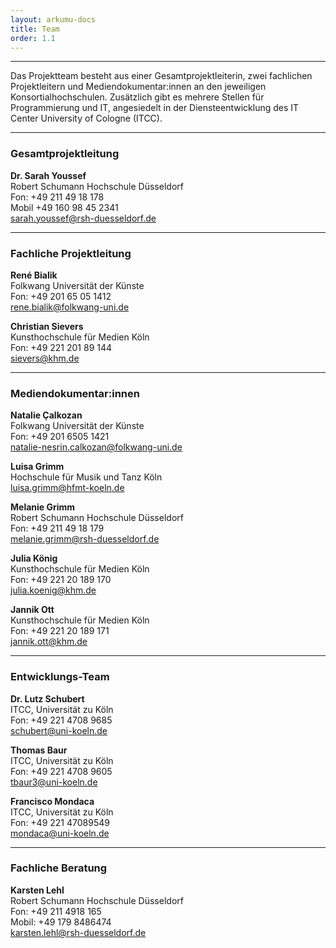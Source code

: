 ```yaml
---
layout: arkumu-docs
title: Team
order: 1.1
---
```


---

Das Projektteam besteht aus einer Gesamtprojektleiterin, zwei fachlichen Projektleitern und Mediendokumentar:innen an den jeweiligen Konsortialhochschulen. Zusätzlich gibt es mehrere Stellen für Programmierung und IT, angesiedelt in der Diensteentwicklung des IT Center University of Cologne (ITCC).

---

### Gesamtprojektleitung

**Dr. Sarah Youssef**  
Robert Schumann Hochschule Düsseldorf  
Fon: +49 211 49 18 178  
Mobil +49 160 98 45 2341  
[sarah.youssef@rsh-duesseldorf.de](mailto:sarah.youssef@rsh-duesseldorf.de)


---

### Fachliche Projektleitung

**René Bialik**  
Folkwang Universität der Künste  
Fon: +49 201 65 05 1412  
[rene.bialik@folkwang-uni.de](mailto:rene.bialik@folkwang-uni.de)

**Christian Sievers**  
Kunsthochschule für Medien Köln  
Fon: +49 221 201 89 144  
[sievers@khm.de](mailto:sievers@khm.de)

---

### Mediendokumentar:innen

**Natalie Çalkozan**  
Folkwang Universität der Künste  
Fon: +49 201 6505 1421  
[natalie-nesrin.calkozan@folkwang-uni.de](mailto:natalie-nesrin.calkozan@folkwang-uni.de)

**Luisa Grimm**  
Hochschule für Musik und Tanz Köln\
[luisa.grimm@hfmt-koeln.de](mailto:luisa.grimm@hfmt-koeln.de)

**Melanie Grimm**  
Robert Schumann Hochschule Düsseldorf  
Fon: +49 211 49 18 179  
[melanie.grimm@rsh-duesseldorf.de](mailto:melanie.grimm@rsh-duesseldorf.de)

**Julia König**  
Kunsthochschule für Medien Köln  
Fon: +49 221 20 189 170  
[julia.koenig@khm.de](mailto:julia.koenig@khm.de)

**Jannik Ott**  
Kunsthochschule für Medien Köln  
Fon: +49 221 20 189 171  
[jannik.ott@khm.de](mailto:jannik.ott@khm.de)

---

### Entwicklungs-Team

**Dr. Lutz Schubert**  
ITCC, Universität zu Köln  
Fon: +49 221 4708 9685   
[schubert@uni-koeln.de](mailto:schubert@uni-koeln.de)

**Thomas Baur**  
ITCC, Universität zu Köln  
Fon: +49 221 4708 9605  
[tbaur3@uni-koeln.de](mailto:tbaur3@uni-koeln.de)

**Francisco Mondaca**  
ITCC, Universität zu Köln  
Fon: +49 221 47089549  
[mondaca@uni-koeln.de](mailto:mondaca@uni-koeln.de)

---

### Fachliche Beratung

**Karsten Lehl**  
Robert Schumann Hochschule Düsseldorf  
Fon: +49 211 4918 165  
Mobil: +49 179 8486474  
[karsten.lehl@rsh-duesseldorf.de](mailto:karsten.lehl@rsh-duesseldorf.de)